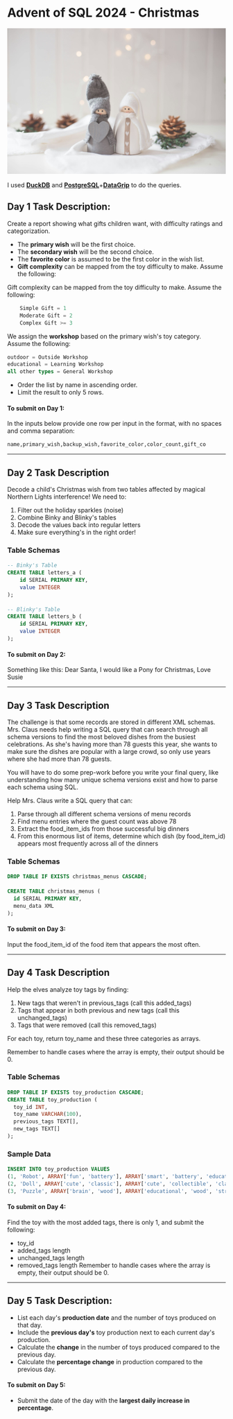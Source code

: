 # Advent of SQL 2024 - Christmas

![christmas_elf](asset/paige-cody.jpg)

I used [**DuckDB**](https://duckdb.org/) and [**PostgreSQL**](https://www.postgresql.org/)+[**DataGrip**](https://www.jetbrains.com/datagrip/) to do the queries.

## Day 1 Task Description:

Create a report showing what gifts children want, with difficulty ratings and categorization.

- The **primary wish** will be the first choice.
- The **secondary wish** will be the second choice.
- The **favorite color** is assumed to be the first color in the wish list.
- **Gift complexity** can be mapped from the toy difficulty to make. Assume the following:

Gift complexity can be mapped from the toy difficulty to make. Assume the following:
```sql
    Simple Gift = 1
    Moderate Gift = 2
    Complex Gift >= 3
```
We assign the **workshop** based on the primary wish's toy category. Assume the following:
  ```sql
  outdoor = Outside Workshop
  educational = Learning Workshop
  all other types = General Workshop
```
- Order the list by name in ascending order.
- Limit the result to only 5 rows.

#### To submit on Day 1:
In the inputs below provide one row per input in the format, with no spaces and comma separation:
```sql
name,primary_wish,backup_wish,favorite_color,color_count,gift_co
```
---
## Day 2 Task Description

Decode a child's Christmas wish from two tables affected by magical Northern Lights interference! We need to:
1. Filter out the holiday sparkles (noise)
2. Combine Binky and Blinky's tables
3. Decode the values back into regular letters
4. Make sure everything's in the right order!

### Table Schemas
```sql
-- Binky's Table
CREATE TABLE letters_a (
    id SERIAL PRIMARY KEY,
    value INTEGER
);

-- Blinky's Table
CREATE TABLE letters_b (
    id SERIAL PRIMARY KEY,
    value INTEGER
);
```
#### To submit on Day 2:
Something like this: Dear Santa, I would like a Pony for Christmas, Love Susie

---
## Day 3 Task Description

The challenge is that some records are stored in different XML schemas. Mrs. Claus needs help writing a SQL query that can search through all schema versions to find the most beloved dishes from the busiest celebrations. As she's having more than 78 guests this year, she wants to make sure the dishes are popular with a large crowd, so only use years where she had more than 78 guests.

You will have to do some prep-work before you write your final query, like understanding how many unique schema versions exist and how to parse each schema using SQL.

Help Mrs. Claus write a SQL query that can:

1. Parse through all different schema versions of menu records
2. Find menu entries where the guest count was above 78
3. Extract the food_item_ids from those successful big dinners
4. From this enormous list of items, determine which dish (by food_item_id) appears most frequently across all of the dinners

### Table Schemas
```sql
DROP TABLE IF EXISTS christmas_menus CASCADE;

CREATE TABLE christmas_menus (
  id SERIAL PRIMARY KEY,
  menu_data XML
);
```
#### To submit on Day 3:
Input the food_item_id of the food item that appears the most often.

---
## Day 4 Task Description

Help the elves analyze toy tags by finding:
1. New tags that weren't in previous_tags (call this added_tags)
2. Tags that appear in both previous and new tags (call this unchanged_tags)
3. Tags that were removed (call this removed_tags)

For each toy, return toy_name and these three categories as arrays.

Remember to handle cases where the array is empty, their output should be 0.
### Table Schemas
```sql
DROP TABLE IF EXISTS toy_production CASCADE;
CREATE TABLE toy_production (
  toy_id INT,
  toy_name VARCHAR(100),
  previous_tags TEXT[],
  new_tags TEXT[]
);
```
### Sample Data
```sql
INSERT INTO toy_production VALUES
(1, 'Robot', ARRAY['fun', 'battery'], ARRAY['smart', 'battery', 'educational', 'scientific']),
(2, 'Doll', ARRAY['cute', 'classic'], ARRAY['cute', 'collectible', 'classic']),
(3, 'Puzzle', ARRAY['brain', 'wood'], ARRAY['educational', 'wood', 'strategy']);
```
#### To submit on Day 4:
Find the toy with the most added tags, there is only 1, and submit the following:
- toy_id
- added_tags length
- unchanged_tags length
- removed_tags length
Remember to handle cases where the array is empty, their output should be 0.

---
## Day 5 Task Description:

- List each day's **production date** and the number of toys produced on that day.
- Include the **previous day's** toy production next to each current day's production.
- Calculate the **change** in the number of toys produced compared to the previous day.
- Calculate the **percentage change** in production compared to the previous day.

#### To submit on Day 5:

- Submit the date of the day with the **largest daily increase in percentage**.


